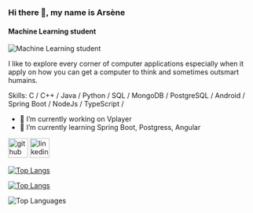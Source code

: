 ### Hi there 👋, my name is Arsène
#### Machine Learning student
![Machine Learning student](https://media.licdn.com/dms/image/v2/D4E16AQEQ6iBv2gd_Kw/profile-displaybackgroundimage-shrink_350_1400/profile-displaybackgroundimage-shrink_350_1400/0/1726466527320?e=1738195200&v=beta&t=SVQaP7mSTaBKBLzPP9fg1QtkeuXOVPdQTSfth502s6E)

I like to explore every corner of computer applications especially when it apply on how you can get a computer to think and sometimes outsmart humains.

Skills: C / C++ / Java / Python / SQL / MongoDB / PostgreSQL / Android / Spring Boot / NodeJs / TypeScript /

- 🔭 I’m currently working on Vplayer 
- 🌱 I’m currently learning Spring Boot, Postgress, Angular 


[<img src='https://cdn.jsdelivr.net/npm/simple-icons@3.0.1/icons/github.svg' alt='github' height='40'>](https://github.com/https://github.com/ArseneGiriteka)  [<img src='https://cdn.jsdelivr.net/npm/simple-icons@3.0.1/icons/linkedin.svg' alt='linkedin' height='40'>](https://www.linkedin.com/in/https://www.linkedin.com/in/giriteka-arsene-554189254)  

[![Top Langs](https://github-readme-stats.vercel.app/api/top-langs/?username=https://github.com/ArseneGiriteka)](https://github.com/anuraghazra/github-readme-stats)



[![Top Langs](https://github-readme-stats.vercel.app/api/top-langs/?username=https://github.com/ArseneGiriteka)](https://github.com/anuraghazra/ArseneGiriteka)


![Top Languages](https://github-readme-stats.vercel.app/api/top-langs/?username=ArseneGiriteka&layout=compact&theme=radical)

